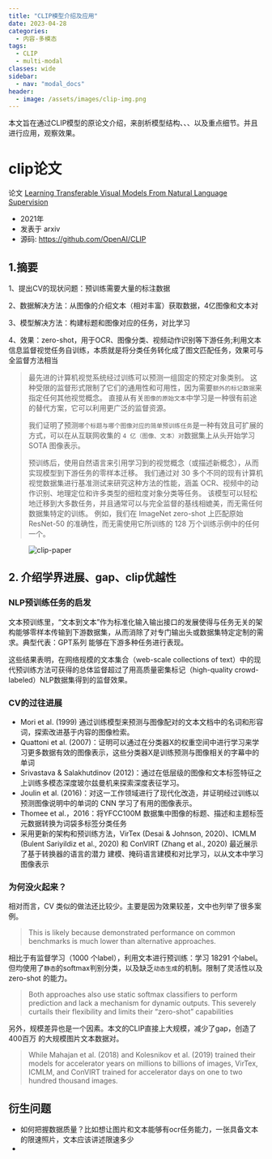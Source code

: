 ```yaml
---
title: "CLIP模型介绍及应用"
date: 2023-04-28
categories:
  - 内容-多模态
tags:
  - CLIP
  - multi-modal
classes: wide
sidebar:
  - nav: "modal_docs"
header:
  - image: /assets/images/clip-img.png
---
```


本文旨在通过CLIP模型的原论文介绍，来剖析模型结构、、、以及重点细节。并且进行应用，观察效果。

# clip论文

论文 [Learning Transferable Visual Models From Natural Language Supervision][clip-paper] 
- 2021年
- 发表于 arxiv
- 源码: https://github.com/OpenAI/CLIP

## 1.摘要

1、提出CV的现状问题：预训练需要大量的标注数据 

2、数据解决方法：从图像的介绍文本（相对丰富）获取数据，4亿图像和文本对 

3、模型解决方法：构建标题和图像对应的任务，对比学习 

4、效果：zero-shot，用于OCR、图像分类、视频动作识别等下游任务;利用文本信息监督视觉任务自训练，本质就是将分类任务转化成了图文匹配任务，效果可与全监督方法相当 

> 最先进的计算机视觉系统经过训练可以预测一组固定的预定对象类别。 这种受限的监督形式限制了它们的通用性和可用性，因为需要`额外的标记数据`来指定任何其他视觉概念。 直接从有关`图像的原始文本`中学习是一种很有前途的替代方案，它可以利用更广泛的监督资源。 
> 
> 我们证明了预测`哪个标题与哪个图像对应的简单预训练任务`是一种有效且可扩展的方式，可以在从互联网收集的 `4 亿（图像、文本）对`数据集上从头开始学习 SOTA 图像表示。 
> 
> 预训练后，使用自然语言来引用学习到的视觉概念（或描述新概念），从而实现模型到下游任务的零样本迁移。 我们通过对 30 多个不同的现有计算机视觉数据集进行基准测试来研究这种方法的性能，涵盖 OCR、视频中的动作识别、地理定位和许多类型的细粒度对象分类等任务。 该模型可以轻松地迁移到大多数任务，并且通常可以与完全监督的基线相媲美，而无需任何数据集特定的训练。 例如，我们在 ImageNet zero-shot 上匹配原始 ResNet-50 的准确性，而无需使用它所训练的 128 万个训练示例中的任何一个。 

<figure>
  <img src="{{ '/assets/images/clip-img.png' | relative_url }}" alt="clip-paper">
</figure>

## 2. 介绍学界进展、gap、clip优越性

### NLP预训练任务的启发

文本预训练里，“文本到文本”作为标准化输入输出接口的发展使得与任务无关的架构能够零样本传输到下游数据集，从而消除了对专门输出头或数据集特定定制的需求。典型代表：GPT系列 能够在下游多种任务进行表现。

这些结果表明，在网络规模的文本集合（web-scale collections of text）中的现代预训练方法可获得的总体监督超过了用高质量密集标记（high-quality crowd-labeled）NLP数据集得到的监督效果。

### CV的过往进展
- Mori et al. (1999) 通过训练模型来预测与图像配对的文本文档中的名词和形容词，探索改进基于内容的图像检索。
- Quattoni et al. (2007)：证明可以通过在分类器X的权重空间中进行学习来学习更多数据有效的图像表示，这些分类器X是训练预测与图像相关的字幕中的单词
- Srivastava & Salakhutdinov (2012)：通过在低层级的图像和文本标签特征之上训练多模态深度玻尔兹曼机来探索深度表征学习。
- Joulin et al. (2016)：对这一工作领域进行了现代化改造，并证明经过训练以预测图像说明中的单词的 CNN 学习了有用的图像表示。 
- Thomee et al.，2016：将YFCC100M 数据集中图像的标题、描述和主题标签元数据转换为词袋多标签分类任务
- 采用更新的架构和预训练方法，VirTex (Desai & Johnson, 2020)、ICMLM (Bulent Sariyildiz et al., 2020) 和 ConVIRT (Zhang et al., 2020) 最近展示了基于转换器的语言的潜力 建模、掩码语言建模和对比学习，以从文本中学习图像表示

### 为何没火起来？

相对而言，CV 类似的做法还比较少。主要是因为效果较差，文中也列举了很多案例。
>This is likely because demonstrated performance on common benchmarks is much lower than alternative approaches.

相比于有监督学习（1000 个label），利用文本进行预训练：学习 18291 个label。但均使用了`静态`的softmax判别分类，以及缺乏`动态生成`的机制。限制了灵活性以及 zero-shot 的能力。
> Both approaches also use static softmax classifiers to
perform prediction and lack a mechanism for dynamic outputs. This severely curtails their flexibility and limits their
“zero-shot” capabilities

另外，规模差异也是一个因素。本文的CLIP直接上大规模，减少了gap，创造了 400百万 的大规模图片文本数据对。
>While Mahajan et al. (2018) and Kolesnikov et al. (2019) trained their models for accelerator years on millions to billions of images, VirTex, ICMLM, and ConVIRT trained for accelerator days on one to two hundred thousand images. 






## 衍生问题

- 如何把握数据质量？比如想让图片和文本能够有ocr任务能力，一张具备文本的限速照片，文本应该讲述限速多少
- 


[clip-paper]: https://arxiv.org/abs/2103.00020